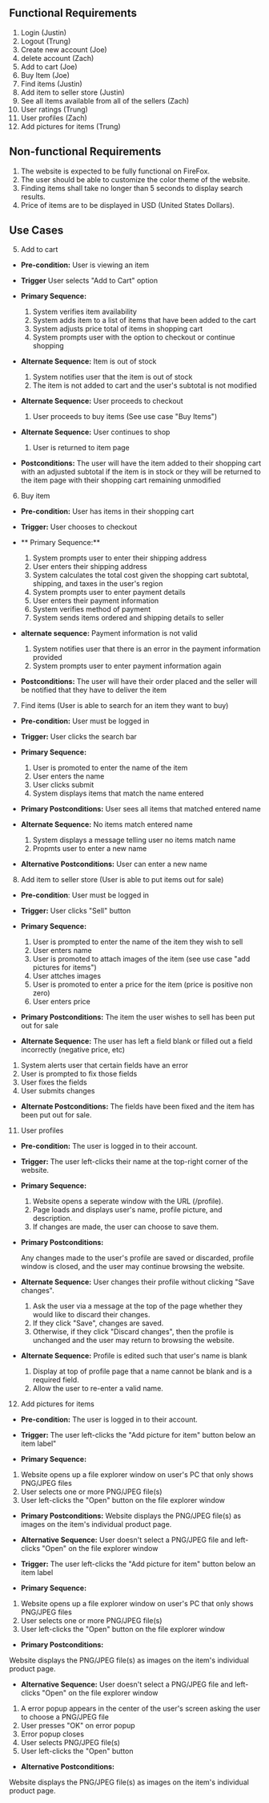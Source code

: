 
## Functional Requirements

1. Login (Justin)
2. Logout (Trung)
3. Create new account (Joe)
4. delete account (Zach)
5. Add to cart (Joe)
6. Buy Item (Joe) 
7. Find items (Justin)
8. Add item to seller store (Justin)
9. See all items available from all of the sellers (Zach)
10. User ratings (Trung)
11. User profiles (Zach)
12. Add pictures for items (Trung)

## Non-functional Requirements

1. The website is expected to be fully functional on FireFox.
2. The user should be able to customize the color theme of the website.
3. Finding items shall take no longer than 5 seconds to display search results.
4. Price of items are to be displayed in USD (United States Dollars).


## Use Cases

5. Add to cart
- **Pre-condition:** User is viewing an item

- **Trigger** User selects "Add to Cart" option

- **Primary Sequence:**

  1. System verifies item availability
  2. System adds item to a list of items that have been added to the cart
  3. System adjusts price total of items in shopping cart 
  4. System prompts user with the option to checkout or continue shopping

- **Alternate Sequence:** Item is out of stock

  1. System notifies user that the item is out of stock
  2. The item is not added to cart and the user's subtotal is not modified

- **Alternate Sequence:** User proceeds to checkout

  1. User proceeds to buy items (See use case "Buy Items")

- **Alternate Sequence:** User continues to shop

  1. User is returned to item page

- **Postconditions:** The user will have the item added to their shopping cart with an adjusted subtotal if the item is in stock or they will be returned to the item page with their shopping cart remaining unmodified

6. Buy item
- **Pre-condition:** User has items in their shopping cart

- **Trigger:** User chooses to checkout

- ** Primary Sequence:** 

  1. System prompts user to enter their shipping address
  2. User enters their shipping address
  3. System calculates the total cost given the shopping cart subtotal, shipping, and taxes in the user's region
  4. System prompts user to enter payment details
  5. User enters their payment information
  6. System verifies method of payment
  7. System sends items ordered and shipping details to seller

- **alternate sequence:** Payment information is not valid

  1. System notifies user that there is an error in the payment information provided
  2. System prompts user to enter payment information again

- **Postconditions:** The user will have their order placed and the seller will be notified that they have to deliver the item


7. Find items (User is able to search for an item they want to buy)
- **Pre-condition:** User must be logged in

- **Trigger:** User clicks the search bar 

- **Primary Sequence:**
  
  1. User is promoted to enter the name of the item
  2. User enters the name
  3. User clicks submit
  4. System displays items that match the name entered

- **Primary Postconditions:** User sees all items that matched entered name 

- **Alternate Sequence:** No items match entered name
  
  1. System displays a message telling user no items match name
  2. Propmts user to enter a new name 

- **Alternative Postconditions:** User can enter a new name

8. Add item to seller store (User is able to put items out for sale)
- **Pre-condition**: User must be logged in

- **Trigger:** User clicks "Sell" button

- **Primary Sequence:**
  1. User is prompted to enter the name of the item they wish to sell
  2. User enters name
  3. User is promoted to attach images of the item (see use case "add pictures for items")
  4. User attches images
  5. User is promoted to enter a price for the item (price is positive non zero)
  6. User enters price 

- **Primary Postconditions:** The item the user wishes to sell has been 
put out for sale

- **Alternate Sequence:** The user has left a field blank or filled out a 
field incorrectly (negative price, etc)
 1. System alerts user that certain fields have an error 
 2. User is prompted to fix those fields 
 3. User fixes the fields
 4. User submits changes

- **Alternate Postconditions:** The fields have been fixed and the item
has been put out for sale. 

11. User profiles
- **Pre-condition:** 
  The user is logged in to their account.

- **Trigger:** 
  The user left-clicks their name at the top-right corner of the website.

- **Primary Sequence:**

  1. Website opens a seperate window with the URL (/profile).
  2. Page loads and displays user's name, profile picture, and description. 
  3. If changes are made, the user can choose to save them.

- **Primary Postconditions:** 

  Any changes made to the user's profile are saved or discarded, profile window is closed, and the user may continue browsing the website.

- **Alternate Sequence:** User changes their profile without clicking "Save changes".

  1. Ask the user via a message at the top of the page whether they would like to discard their changes.
  2. If they click "Save", changes are saved.
  3. Otherwise, if they click "Discard changes", then the profile is unchanged and the user may return to browsing the website.

- **Alternate Sequence:** Profile is edited such that user's name is blank
  
  1. Display at top of profile page that a name cannot be blank and is a required field.
  2. Allow the user to re-enter a valid name.

12. Add pictures for items
- **Pre-condition:** 
The user is logged in to their account.

- **Trigger:**
The user left-clicks the "Add picture for item" button below an item label"

- **Primary Sequence:**

1. Website opens up a file explorer window on user's PC that only shows PNG/JPEG files
2. User selects one or more PNG/JPEG file(s)
3. User left-clicks the "Open" button on the file explorer window

- **Primary Postconditions:**
Website displays the PNG/JPEG file(s) as images on the item's individual product page.

- **Alternative Sequence:** User doesn't select a PNG/JPEG file and left-clicks "Open" on the file explorer window

- **Trigger:**
The user left-clicks the "Add picture for item" button below an item label
   
- **Primary Sequence:**

1. Website opens up a file explorer window on user's PC that only shows PNG/JPEG files
2. User selects one or more PNG/JPEG file(s)
3. User left-clicks the "Open" button on the file explorer window

- **Primary Postconditions:**
  
Website displays the PNG/JPEG file(s) as images on the item's individual product page.
  
- **Alternative Sequence:** User doesn't select a PNG/JPEG file and left-clicks "Open" on the file explorer window
 
1. A error popup appears in the center of the user's screen asking the user to choose a PNG/JPEG file
2. User presses "OK" on error popup
3. Error popup closes
4. User selects PNG/JPEG file(s)
5. User left-clicks the "Open" button

- **Alternative Postconditions:**

Website displays the PNG/JPEG file(s) as images on the item's individual product page.
  

